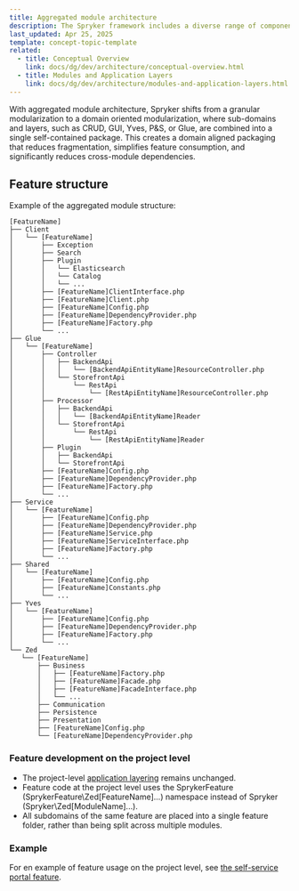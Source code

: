 ```yaml
---
title: Aggregated module architecture
description: The Spryker framework includes a diverse range of components designed to address common challenges and streamline development processes. These components establish conventions and guidelines to ensure appropriate application responses.
last_updated: Apr 25, 2025
template: concept-topic-template
related:
  - title: Conceptual Overview
    link: docs/dg/dev/architecture/conceptual-overview.html
  - title: Modules and Application Layers
    link: docs/dg/dev/architecture/modules-and-application-layers.html
---
```


With aggregated module architecture, Spryker shifts from a granular modularization to a domain oriented modularization, where sub-domains and layers, such as CRUD, GUI, Yves, P&S, or Glue, are combined into a single self-contained package. This creates a domain aligned packaging that reduces fragmentation, simplifies feature consumption, and significantly reduces cross-module dependencies.

## Feature structure

Example of the aggregated module structure:

```text
[FeatureName]
├── Client
│   └── [FeatureName]
│       ├── Exception
│       ├── Search
│       ├── Plugin
│       │   └── Elasticsearch
│       │   └── Catalog
│       │   └── ... 
│       ├── [FeatureName]ClientInterface.php
│       ├── [FeatureName]Client.php
│       ├── [FeatureName]Config.php
│       ├── [FeatureName]DependencyProvider.php
│       ├── [FeatureName]Factory.php
│       └── ...
├── Glue
│   └── [FeatureName] 
│       ├── Controller
│       │   ├── BackendApi
│       │   │   └── [BackendApiEntityName]ResourceController.php
│       │   └── StorefrontApi
│       │       └── RestApi
│       │           └── [RestApiEntityName]ResourceController.php
│       ├── Processor
│       │   ├── BackendApi
│       │   │   └── [BackendApiEntityName]Reader
│       │   └── StorefrontApi
│       │       └── RestApi
│       │           └── [RestApiEntityName]Reader
│       ├── Plugin
│       │   ├── BackendApi
│       │   └── StorefrontApi
│       ├── [FeatureName]Config.php
│       ├── [FeatureName]DependencyProvider.php
│       ├── [FeatureName]Factory.php
│       └── ...
├── Service
│   └── [FeatureName]
│       ├── [FeatureName]Config.php
│       ├── [FeatureName]DependencyProvider.php
│       ├── [FeatureName]Service.php
│       ├── [FeatureName]ServiceInterface.php
│       ├── [FeatureName]Factory.php
│       └── ...
├── Shared
│   └── [FeatureName]
│       ├── [FeatureName]Config.php
│       ├── [FeatureName]Constants.php
│       └── ...
├── Yves
│   └── [FeatureName]
│       ├── [FeatureName]Config.php
│       ├── [FeatureName]DependencyProvider.php
│       ├── [FeatureName]Factory.php
│       └── ...
└── Zed
   └── [FeatureName]
       ├── Business
       │   ├── [FeatureName]Factory.php
       │   ├── [FeatureName]Facade.php
       │   ├── [FeatureName]FacadeInterface.php
       │   └── ...
       ├── Communication
       ├── Persistence
       ├── Presentation 
       ├── [FeatureName]Config.php
       └── [FeatureName]DependencyProvider.php
```

### Feature development on the project level

- The project-level [application layering](https://docs.spryker.com/docs/dg/dev/architecture/architectural-convention#application-layers) remains unchanged.
- Feature code at the project level uses the SprykerFeature (SprykerFeature\Zed\[FeatureName]\...) namespace instead of Spryker (Spryker\Zed\[ModuleName]\...).
- All subdomains of the same feature are placed into a single feature folder, rather than being split across multiple modules.

### Example

For en example of feature usage on the project level, see [the self-service portal feature](https://github.com/spryker-shop/b2b-demo-shop/tree/ssp-master/src/Pyz/Zed/SelfServicePortal).














































